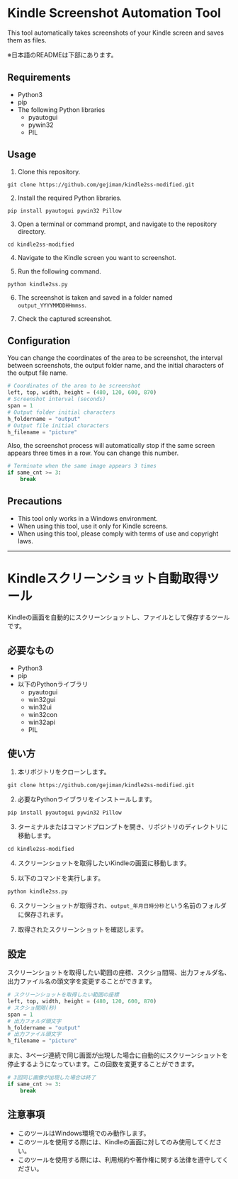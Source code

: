 # Kindle Screenshot Automation Tool

This tool automatically takes screenshots of your Kindle screen and saves them as files.

※日本語のREADMEは下部にあります。

## Requirements

- Python3
- pip
- The following Python libraries
  - pyautogui
  - pywin32
  - PIL

## Usage

1. Clone this repository.

```
git clone https://github.com/gejiman/kindle2ss-modified.git
```

2. Install the required Python libraries.

```
pip install pyautogui pywin32 Pillow
```

3. Open a terminal or command prompt, and navigate to the repository directory.

```
cd kindle2ss-modified
```

4. Navigate to the Kindle screen you want to screenshot.

5. Run the following command.

```
python kindle2ss.py
```

6. The screenshot is taken and saved in a folder named `output_YYYYMMDDHHmmss`.

7. Check the captured screenshot.

## Configuration

You can change the coordinates of the area to be screenshot, the interval between screenshots, the output folder name, and the initial characters of the output file name.

```python
# Coordinates of the area to be screenshot
left, top, width, height = (480, 120, 600, 870)
# Screenshot interval (seconds)
span = 1
# Output folder initial characters
h_foldername = "output"
# Output file initial characters
h_filename = "picture"
```

Also, the screenshot process will automatically stop if the same screen appears three times in a row. You can change this number.

```python
# Terminate when the same image appears 3 times
if same_cnt >= 3:
    break
```

## Precautions

- This tool only works in a Windows environment.
- When using this tool, use it only for Kindle screens.
- When using this tool, please comply with terms of use and copyright laws.

---

# Kindleスクリーンショット自動取得ツール

Kindleの画面を自動的にスクリーンショットし、ファイルとして保存するツールです。

## 必要なもの

- Python3
- pip
- 以下のPythonライブラリ
  - pyautogui
  - win32gui
  - win32ui
  - win32con
  - win32api
  - PIL

## 使い方

1. 本リポジトリをクローンします。

```
git clone https://github.com/gejiman/kindle2ss-modified.git
```

2. 必要なPythonライブラリをインストールします。

```
pip install pyautogui pywin32 Pillow
```

3. ターミナルまたはコマンドプロンプトを開き、リポジトリのディレクトリに移動します。

```
cd kindle2ss-modified
```

4. スクリーンショットを取得したいKindleの画面に移動します。

5. 以下のコマンドを実行します。

```
python kindle2ss.py
```

6. スクリーンショットが取得され、`output_年月日時分秒`という名前のフォルダに保存されます。

7. 取得されたスクリーンショットを確認します。

## 設定

スクリーンショットを取得したい範囲の座標、スクショ間隔、出力フォルダ名、出力ファイル名の頭文字を変更することができます。

```python
# スクリーンショットを取得したい範囲の座標
left, top, width, height = (480, 120, 600, 870)
# スクショ間隔(秒)
span = 1
# 出力フォルダ頭文字
h_foldername = "output"
# 出力ファイル頭文字
h_filename = "picture"
```

また、3ページ連続で同じ画面が出現した場合に自動的にスクリーンショットを停止するようになっています。この回数を変更することができます。

```python
# 3回同じ画像が出現した場合は終了
if same_cnt >= 3:
    break
```

## 注意事項

- このツールはWindows環境でのみ動作します。
- このツールを使用する際には、Kindleの画面に対してのみ使用してください。
- このツールを使用する際には、利用規約や著作権に関する法律を遵守してください。
